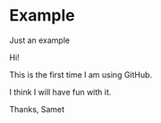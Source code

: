 # Example
Just an example

Hi!

This is the first time I am using GitHub.

I think I will have fun with it.

Thanks,
Samet
